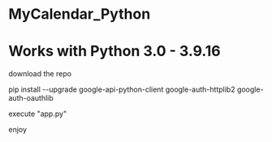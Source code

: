 # MyCalendar_Python
<h1>Works with Python 3.0 - 3.9.16</h1>

<p>download the repo</p>
pip install --upgrade google-api-python-client google-auth-httplib2 google-auth-oauthlib
<p>execute "app.py"</p>
<p>enjoy</p>

